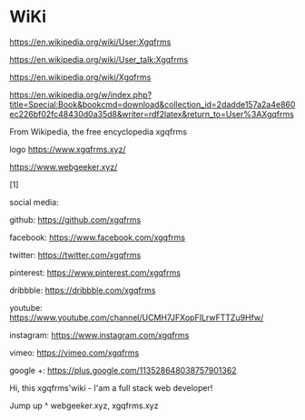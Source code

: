 # WiKi


https://en.wikipedia.org/wiki/User:Xgqfrms  

https://en.wikipedia.org/wiki/User_talk:Xgqfrms  

https://en.wikipedia.org/wiki/Xgqfrms  

https://en.wikipedia.org/w/index.php?title=Special:Book&bookcmd=download&collection_id=2dadde157a2a4e860ec226bf02fc48430d0a35d8&writer=rdf2latex&return_to=User%3AXgqfrms  



From Wikipedia, the free encyclopedia
xgqfrms


logo
https://www.xgqfrms.xyz/

https://www.webgeeker.xyz/

[1]

social media:

github: https://github.com/xgqfrms

facebook: https://www.facebook.com/xgqfrms

twitter: https://twitter.com/xgqfrms

pinterest: https://www.pinterest.com/xgqfrms

dribbble: https://dribbble.com/xgqfrms

youtube: https://www.youtube.com/channel/UCMH7JFXopFILrwFTTZu9Hfw/

instagram: https://www.instagram.com/xgqfrms

vimeo: https://vimeo.com/xgqfrms

google +: https://plus.google.com/113528648038757901362



Hi, this xgqfrms'wiki - I'am a full stack web developer!

Jump up ^ webgeeker.xyz, xgqfrms.xyz







